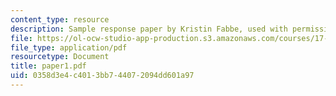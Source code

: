 ```yaml
---
content_type: resource
description: Sample response paper by Kristin Fabbe, used with permission.
file: https://ol-ocw-studio-app-production.s3.amazonaws.com/courses/17-522-politics-and-religion-fall-2006/0358d3e4c4013bb744072094dd601a97_paper1.pdf
file_type: application/pdf
resourcetype: Document
title: paper1.pdf
uid: 0358d3e4-c401-3bb7-4407-2094dd601a97
---
```

